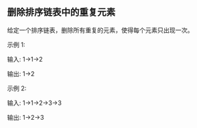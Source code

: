## 删除排序链表中的重复元素

给定一个排序链表，删除所有重复的元素，使得每个元素只出现一次。


示例 1:

输入: 1->1->2

输出: 1->2


示例 2:

输入: 1->1->2->3->3

输出: 1->2->3

